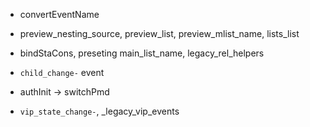 - convertEventName

- preview_nesting_source, preview_list, preview_mlist_name, lists_list

- bindStaCons, preseting main_list_name, legacy_rel_helpers

- `child_change-` event

- authInit -> switchPmd

- `vip_state_change-`, _legacy_vip_events 
